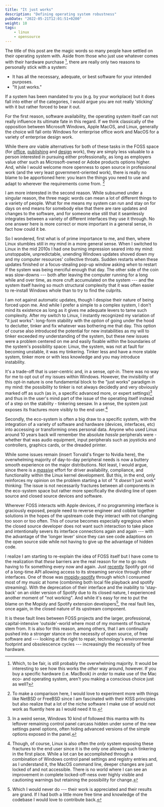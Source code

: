 ```yaml
---
title: "It just works"
description: "Defining operating system robustness"
pubDate: "2022-05-21T12:01:51+0200"
weight: 10
tags: 
    - linux
    - opensource
---
```


The title of this post are the magic words so many people have settled on their operating system with.
Aside from those who just use whatever comes with their hardware purchase
[^defaultos],
there are really only two reasons to personally stick with a system:

* It has all the necessary, adequate, or best software for your intended purposes.
* "It just works."

If a system has been mandated to you (e.g. by your workplace) but it does fall into either of the categories,
I would argue you are not really 'sticking' with it but rather forced to bear it out.

For the first reason, software availability, the operating system itself can not really influence its ultimate fate in this regard.
If we think classically of the opposition between Microsoft Windows, Apple MacOS, and Linux,
generally the choice will fall onto Windows for enterprise office work and MacOS for a variety of enterprise design work.

While there *are* viable alternatives for both of these tasks in the FOSS space (for [office](https://opensource.com/article/19/9/business-creators-open-source-tools), [publishing](https://opensource.com/article/21/12/desktop-publishing-scribus) and [design](https://opensource.com/article/22/2/open-source-creative-apps) work),
they are simply less valuable to a person interested in pursuing either professionally,
as long as employers value other such as Microsoft-owned or Adobe products options higher.
And, while I would welcome more openness to open source in professional work (and the very least government-oriented work),
there is really no blame to be apportioned here:
you learn the things you need to use and adapt to wherever the requirements come from.
[^softwareneed]

I am more interested in the second reason.
While subsumed under a singular reason, the three magic words can mean a lot of different things to a variety of people.
What for me means my system can run and stay on for days on end means for somebody else that there are rare updates and changes to the software,
and for someone else still that it seamlessly integrates between a variety of different interfaces they use it through.
No one answer here is more correct or more important in a general sense, in fact how could it be.

So I wondered, first what is of prime importance to me, and then, where Linux stumbles still in my mind in a more general sense.
When I switched to Linux in the mid 2010s I had one burning impression seared into my mind:
unstoppable, unpredictable, unending Windows updates shoved down my and my computer resources' collective throats.
Sudden restarts when these updates finished or a focus-stealing pop-up window asking *when* to restart if the system was being merciful enough that day.
The other side of the coin was slow-downs ---
both after leaving the computer running for a long while and over time,
as more cruft accumulated on the system ---
and the system itself having so much structural complexity that it was often easier to re-install Windows whole than to try to find the culprits.

I am not against automatic updates, though I despise their nature of being forced upon me.
And while I prefer a simple to a complex system, I don't mind its existence as long as it gives me adequate levers to tame such complexity.
After my switch to Linux, I instantly recognized my variation of "it just works":
long-form stability with the *option* of going under the hood to declutter, tinker and fix whatever was bothering me that day.
This option of course also introduced the potential for new instabilities
as my will to tinker exceeded my understanding of the system,
but these new issues were a problem centered on me and easily fixable within the boundaries of the system's possibility space:
Linux, the system, was not at fault for becoming unstable, it was my tinkering.
Tinker less and have a more stable system, tinker more or with less knowledge and you may introduce instability.

It's a trade-off that is user-centric and, in a sense, *opt-in*.
There was no way for me to opt out of my issues within Windows.
However, the invisibility of this opt-in nature is one fundamental block to the "just works" paradigm in my mind:
the possibility to tinker is not always decidedly and very obviously marked off as such
(as in, a specific advanced more, or expert settings)[^expertsettings]
and thus in the user's mind part of the issue of the operating itself instead of a step on the stability - tinkering seesaw.
In a sense, the system just exposes its fractures more visibly to the end user.[^settingsexposed]

Secondly, the eco-system is often a big draw to a specific system,
with the integration of a variety of software and hardware (devices, interfaces, etc) into accessing or transforming ones personal data.
Anyone who used Linux around 10 years back will remember the absolute *hassle* peripherals were -
whether that was audio equipment, input peripherals such as joysticks and controllers, graphics cards, or the dreaded printer.

While some issues remain (insert Torvald's finger to Nvidia here), the overwhelming majority of day-to-day peripheral needs is now a buttery smooth experience on the major distributions.
Not least, I would argue, since there is a [*massive*](https://unix.stackexchange.com/questions/223746/why-is-the-linux-kernel-15-million-lines-of-code) effort for driver availability, compliance, and functionality within the Linux kernel development.
But this, in the end, only reinforces my opinion on the problem starting a lot of "it *doesn't* just work" thinking:
The issue is not necessarily fractures between all components in the eco-system space but rather more specifically the dividing line of open source and closed source devices and software.

Wherever FOSS interacts with Apple devices, if no programming interface is graciously exposed, people need to reverse engineer and cobble together solutions in the hopes of the upstream code they interact with not changing too soon or too often.
This of course becomes especially egregious when the closed source developer does not want such interaction to take place and intentionally severs its interface connections again and again ---
with the advantage of the 'longer lever' since they can see code adaptions on the open source side while not having to give up the advantage of hidden code.

I realize I am starting to re-explain the idea of FOSS itself but I have come to the realization that *these* barriers are the real reason for me to go nuts having to fix something every now and again.
Just [recently](https://developer.spotify.com/community/news/2022/04/12/libspotify-sunset/) Spotify got rid of a long-time API allowing access to its streaming service through other interfaces.
One of those was [mopidy-spotify](https://github.com/mopidy/mopidy-spotify) through which I consumed most of my music at home
(combining both local file playback and spotify streaming).
With the deprecation of their interface and the inability to 'stay-back' on an older version of Spotify due to its closed nature,
I experienced another moment of "not working".
And while it's easy for me to put the blame on the Mopidy and Spotify extension developers[^developerblame],
the real fault lies, once again, in the closed nature of its upstream component.

It is these fault lines between FOSS projects and the larger, professional, capital-intensive 'outside'-world where most of my moments of fracture stem from.
It is also for this reason, among others, that I am continually pushed into a stronger stance on the necessity of open source, of free software and ---
looking at the right to repair, technology's environmental footprint and obsolescence cycles ---
increasingly the necessity of free hardware.


[^defaultos]: Which, to be fair, is still probably the overwhelming majority. It would be interesting to see how this works the *other* way around, however. If you buy a specific hardware (i.e. MacBook) *in order* to make use of the Mac eco- and operating system, aren't you making a conscious choice just as well?
[^softwareneed]: To make a comparison here, I would love to experiment more with things like NetBSD or FreeBSD since I am fascinated with their KISS principles but also realize that a lot of the niche software I make use of would not work as fluently here as I would need it to.
[^expertsettings]: In a weird sense, Windows 10 kind of followed this mantra with its leftover remaining control panel carcass hidden under some of the new settings panel options, often hiding advanced versions of the simple options exposed in the panel.
[^settingsexposed]: Though, of course, Linux is also often the *only* system exposing these fractures to the end user since it is the only one allowing such tinkering in the first place. While a lot can be accomplished through a combination of Windows control panel settings and registry entries and, as I understand it, the MacOS command line, deeper changes are just locked of and not accessible. There is no world where I can see an improvement in complete locked-off-ness over highly visible and cautioning warnings but retaining the possibility for change.
[^developerblame]: Which I would never do --- their work is appreciated and their results are grand. If I had both a little more free time and knowledge of the codebase I would love to contribute back.
